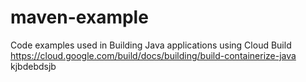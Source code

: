 # maven-example
Code examples used in Building Java  applications using Cloud Build
https://cloud.google.com/build/docs/building/build-containerize-java
kjbdebdsjb
